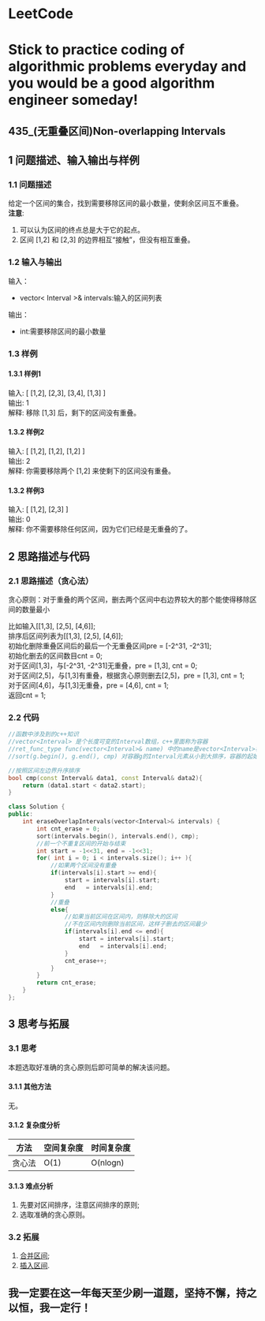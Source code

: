 # LeetCode
# Stick to practice coding of algorithmic problems everyday and you would be a good algorithm engineer someday!
## 435_(无重叠区间)Non-overlapping Intervals
## 1 问题描述、输入输出与样例
### 1.1 问题描述
给定一个区间的集合，找到需要移除区间的最小数量，使剩余区间互不重叠。<br>
__注意__:
1. 可以认为区间的终点总是大于它的起点。
2. 区间 [1,2] 和 [2,3] 的边界相互“接触”，但没有相互重叠。
### 1.2 输入与输出
输入：
* vector< Interval >& intervals:输入的区间列表

输出：
* int:需要移除区间的最小数量
### 1.3 样例
#### 1.3.1 样例1
输入: [ [1,2], [2,3], [3,4], [1,3] ]<br>
输出: 1<br>
解释: 移除 [1,3] 后，剩下的区间没有重叠。
#### 1.3.2 样例2
输入: [ [1,2], [1,2], [1,2] ]<br>
输出: 2<br>
解释: 你需要移除两个 [1,2] 来使剩下的区间没有重叠。
#### 1.3.2 样例3
输入: [ [1,2], [2,3] ]<br>
输出: 0<br>
解释: 你不需要移除任何区间，因为它们已经是无重叠的了。

## 2 思路描述与代码	
### 2.1 思路描述（贪心法）
贪心原则：对于重叠的两个区间，删去两个区间中右边界较大的那个能使得移除区间的数量最小

比如输入[[1,3], [2,5], [4,6]];<br>
排序后区间列表为[[1,3], [2,5], [4,6]];<br>
初始化删除重叠区间后的最后一个无重叠区间pre = [-2^31, -2^31];<br>
初始化删去的区间数目cnt = 0;<br>
对于区间[1,3]，与[-2^31, -2^31]无重叠，pre = [1,3], cnt = 0;<br>
对于区间[2,5]，与[1,3]有重叠，根据贪心原则删去[2,5]，pre = [1,3], cnt = 1;<br>
对于区间[4,6]，与[1,3]无重叠，pre = [4,6], cnt = 1;<br>
返回cnt = 1;
### 2.2 代码
```cpp
//函数中涉及到的c++知识
//vector<Interval> 是个长度可变的Interval数组，c++里面称为容器
//ret_func_type func(vector<Interval>& name) 中的name是vector<Interval>容器的引用，可以理解为传入一个指针
//sort(g.begin(), g.end(), cmp) 对容器g的Interval元素从小到大排序，容器的起始数据的指针是 g.begin(),容器的末尾数据的指针是g.end()

//按照区间左边界升序排序
bool cmp(const Interval& data1, const Interval& data2){
    return (data1.start < data2.start);
}

class Solution {
public:
    int eraseOverlapIntervals(vector<Interval>& intervals) {
        int cnt_erase = 0;
        sort(intervals.begin(), intervals.end(), cmp);
        //前一个不重复区间的开始与结束
        int start = -1<<31, end = -1<<31;
        for( int i = 0; i < intervals.size(); i++ ){
            //如果两个区间没有重叠
            if(intervals[i].start >= end){
                start = intervals[i].start;
                end   = intervals[i].end;
            }
            //重叠
            else{
                //如果当前区间在区间内，则移除大的区间
                //不在区间内则删除当前区间，这样子删去的区间最少
                if(intervals[i].end <= end){
                    start = intervals[i].start;
                    end   = intervals[i].end;
                }
                cnt_erase++;
            }
        }
        return cnt_erase;
    }
};
```
## 3 思考与拓展
### 3.1 思考
本题选取好准确的贪心原则后即可简单的解决该问题。
#### 3.1.1 其他方法
无。
#### 3.1.2 复杂度分析
方法|空间复杂度|时间复杂度
--- | --- | ---
贪心法|O(1)|O(nlogn)
#### 3.1.3 难点分析
1. 先要对区间排序，注意区间排序的原则;
2. 选取准确的贪心原则。

### 3.2 拓展
1. [合并区间](https://leetcode-cn.com/problems/merge-intervals/);
2. [插入区间](https://leetcode-cn.com/problems/insert-interval/).
	  
## 我一定要在这一年每天至少刷一道题，坚持不懈，持之以恒，我一定行！
